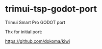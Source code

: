 # trimui-tsp-godot-port
Trimui Smart Pro GODOT port

Thx for initial port:

https://github.com/dokoma/kiwi